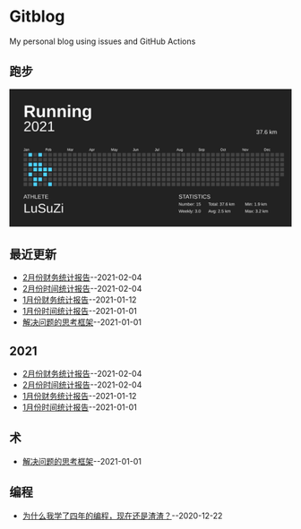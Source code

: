 # Gitblog
My personal blog using issues and GitHub Actions

## 跑步
![](https://github.com/lusuzi/running/blob/master/assets/github_2021.svg)
## 最近更新
- [2月份财务统计报告](https://github.com/lusuzi/gitblog/issues/12)--2021-02-04
- [2月份时间统计报告](https://github.com/lusuzi/gitblog/issues/11)--2021-02-04
- [1月份财务统计报告](https://github.com/lusuzi/gitblog/issues/10)--2021-01-12
- [1月份时间统计报告](https://github.com/lusuzi/gitblog/issues/9)--2021-01-01
- [解决问题的思考框架](https://github.com/lusuzi/gitblog/issues/8)--2021-01-01
## 2021
- [2月份财务统计报告](https://github.com/lusuzi/gitblog/issues/12)--2021-02-04
- [2月份时间统计报告](https://github.com/lusuzi/gitblog/issues/11)--2021-02-04
- [1月份财务统计报告](https://github.com/lusuzi/gitblog/issues/10)--2021-01-12
- [1月份时间统计报告](https://github.com/lusuzi/gitblog/issues/9)--2021-01-01
## 术
- [解决问题的思考框架](https://github.com/lusuzi/gitblog/issues/8)--2021-01-01
## 编程
- [为什么我学了四年的编程，现在还是渣渣？](https://github.com/lusuzi/gitblog/issues/4)--2020-12-22
